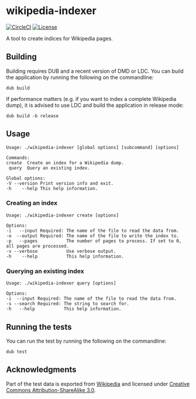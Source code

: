 # wikipedia-indexer

[![CircleCI](https://img.shields.io/circleci/build/github/ghost91-/wikipedia-indexer?token=abc123def456)](https://circleci.com/gh/ghost91-/wikipedia-indexer)
[![License](https://img.shields.io/github/license/ghost91-/wikipedia-indexer?color=blue)](https://github.com/ghost91-/wikipedia-indexer/blob/master/LICENSE)

A tool to create indices for Wikipedia pages.

## Building

Building requires DUB and a recent version of DMD or LDC. You can build the
application by running the following on the commandline:

```
dub build
```

If performance matters (e.g. if you want to index a complete Wikipedia dump), it
is advised to use LDC and  build the application in release mode:

```
dub build -b release
```

## Usage

```
Usage: ./wikipedia-indexer [global options] [subcommand] [options] 

Commands:
create  Create an index for a Wikipedia dump.
 query  Query an existing index.

Global options:
-V --version Print version info and exit.
-h    --help This help information.
```

### Creating an index

```
Usage: ./wikipedia-indexer create [options] 

Options:
-i   --input Required: The name of the file to read the data from.
-o  --output Required: The name of the file to write the index to.
-p   --pages           The number of pages to process. If set to 0, all pages are processed.
-v --verbose           Use verbose output.
-h    --help           This help information.
```

### Querying an existing index

```
Usage: ./wikipedia-indexer query [options] 

Options:
-i  --input Required: The name of the file to read the data from.
-s --search Required: The string to search for.
-h   --help           This help information.
```

## Running the tests

You can run the test by running the following on the commandline:

```
dub test
```

## Acknowledgments

Part of the test data is exported from [Wikipedia](https://www.wikipedia.org/)
and licensed under [Creative Commons Attribution-ShareAlike 3.0](https://creativecommons.org/licenses/by-sa/3.0/legalcode).

